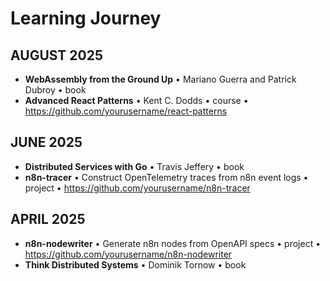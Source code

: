 # Learning Journey

## AUGUST 2025
- **WebAssembly from the Ground Up** • Mariano Guerra and Patrick Dubroy • book
- **Advanced React Patterns** • Kent C. Dodds • course • https://github.com/yourusername/react-patterns

## JUNE 2025
- **Distributed Services with Go** • Travis Jeffery • book
- **n8n-tracer** • Construct OpenTelemetry traces from n8n event logs • project • https://github.com/yourusername/n8n-tracer

## APRIL 2025
- **n8n-nodewriter** • Generate n8n nodes from OpenAPI specs • project • https://github.com/yourusername/n8n-nodewriter
- **Think Distributed Systems** • Dominik Tornow • book
